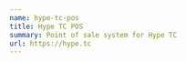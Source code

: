 ```yaml
---
name: hype-tc-pos
title: Hype TC POS
summary: Point of sale system for Hype TC
url: https://hype.tc
---
```

